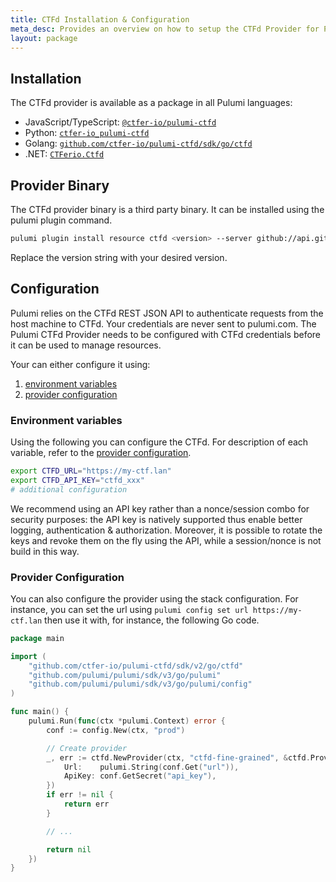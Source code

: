 ```yaml
---
title: CTFd Installation & Configuration
meta_desc: Provides an overview on how to setup the CTFd Provider for Pulumi.
layout: package
---
```


## Installation

The CTFd provider is available as a package in all Pulumi languages:

- JavaScript/TypeScript: [`@ctfer-io/pulumi-ctfd`](https://www.npmjs.com/package/@ctfer-io/pulumi-ctfd)
- Python: [`ctfer-io_pulumi-ctfd`](https://pypi.org/project/ctfer-io_pulumi-ctfd/)
- Golang: [`github.com/ctfer-io/pulumi-ctfd/sdk/go/ctfd`](https://github.com/ctfer-io/pulumi-ctfd)
- .NET: [`CTFerio.Ctfd`](https://www.nuget.org/packages/CTFerio.Ctfd)

## Provider Binary

The CTFd provider binary is a third party binary. It can be installed using the pulumi plugin command.

```bash
pulumi plugin install resource ctfd <version> --server github://api.github.com/ctfer-io
```

Replace the version string with your desired version.

## Configuration

Pulumi relies on the CTFd REST JSON API to authenticate requests from the host machine to CTFd. Your credentials are never sent to pulumi.com.
The Pulumi CTFd Provider needs to be configured with CTFd credentials before it can be used to manage resources.

Your can either configure it using:

1. [environment variables](#environment-variables)
2. [provider configuration](#provider-configuration)

### Environment variables

Using the following you can configure the CTFd. For description of each variable, refer to the [provider configuration](#provider-configuration).

```bash
export CTFD_URL="https://my-ctf.lan"
export CTFD_API_KEY="ctfd_xxx"
# additional configuration
```

We recommend using an API key rather than a nonce/session combo for security purposes: the API key is natively supported thus enable better logging, authentication & authorization.
Moreover, it is possible to rotate the keys and revoke them on the fly using the API, while a session/nonce is not build in this way.

### Provider Configuration

You can also configure the provider using the stack configuration.
For instance, you can set the url using `pulumi config set url https://my-ctf.lan` then use it with, for instance, the following Go code.

```go
package main

import (
    "github.com/ctfer-io/pulumi-ctfd/sdk/v2/go/ctfd"
    "github.com/pulumi/pulumi/sdk/v3/go/pulumi"
    "github.com/pulumi/pulumi/sdk/v3/go/pulumi/config"
)

func main() {
    pulumi.Run(func(ctx *pulumi.Context) error {
        conf := config.New(ctx, "prod")

        // Create provider
        _, err := ctfd.NewProvider(ctx, "ctfd-fine-grained", &ctfd.ProviderArgs{
            Url:    pulumi.String(conf.Get("url")),
            ApiKey: conf.GetSecret("api_key"),
        })
        if err != nil {
            return err
        }

        // ...

        return nil
    })
}
```
